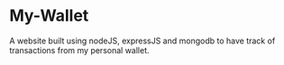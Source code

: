 # My-Wallet
A website built using nodeJS, expressJS and mongodb to have track of transactions from my personal wallet.

